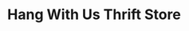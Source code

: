 ---
title: "Hang With Us Thrift Store"
url: /stuart/hang-with-us-thrift-store/
shop: Gebrauchtwaren
---